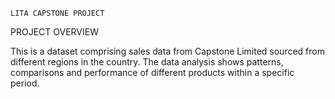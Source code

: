     LITA CAPSTONE PROJECT 
PROJECT OVERVIEW

This is a dataset comprising sales data 
from Capstone Limited sourced from different
regions in the country. The data analysis
shows patterns, comparisons and performance 
of different products within a specific period.
